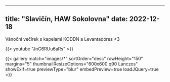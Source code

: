 
---
title: "Slavičín, HAW Sokolovna"
date: 2022-12-18
---

Vánoční večírek s kapelami
KODDN a Levantadores <3

{{< youtube "JnG6RUu6aRs" >}}

{{< gallery match="images/*" sortOrder="desc" rowHeight="150" margins="5" thumbnailResizeOptions="600x600 q90 Lanczos" showExif=true previewType="blur" embedPreview=true loadJQuery=true >}}
